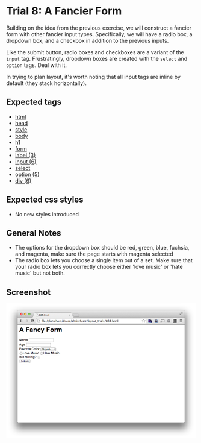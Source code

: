 Trial 8: A Fancier Form
=======================
Building on the idea from the previous exercise, we will construct a fancier form with other fancier input types. Specifically, we will have a radio box, a dropdown box, and a checkbox in addition to the previous inputs.

Like the submit button, radio boxes and checkboxes are a variant of the `input` tag. Frustratingly, dropdown boxes are created with the `select` and `option` tags. Deal with it.

In trying to plan layout, it's worth noting that all input tags are inline by default (they stack horizontally).

Expected tags
-------------
* [html](https://developer.mozilla.org/en-US/docs/Web/HTML/Element/html)
* [head](https://developer.mozilla.org/en-US/docs/Web/HTML/Element/head)
* [style](https://developer.mozilla.org/en-US/docs/Web/HTML/Element/style)
* [body](https://developer.mozilla.org/en-US/docs/Web/HTML/Element/body)
* [h1](https://developer.mozilla.org/en-US/docs/Web/HTML/Element/Heading_Elements)
* [form](https://developer.mozilla.org/en-US/docs/Web/HTML/Element/form)
* [label (3)](https://developer.mozilla.org/en-US/docs/Web/HTML/Element/label)
* [input (6)](https://developer.mozilla.org/en-US/docs/Web/HTML/Element/input)
* [select](https://developer.mozilla.org/en-US/docs/Web/HTML/Element/select)
* [option (5)](https://developer.mozilla.org/en-US/docs/Web/HTML/Element/option)
* [div (6)](https://developer.mozilla.org/en-US/docs/Web/HTML/Element/div)

Expected css styles
-------------------
* No new styles introduced

General Notes
-------------
* The options for the dropdown box should be red, green, blue, fuchsia, and magenta, make sure the page starts with magenta selected
* The radio box lets you choose a single item out of a set. Make sure that your radio box lets you correctly choose either 'love music' or 'hate music' but not both.

Screenshot
----------
![I'm bad with jokes. You tell one.](screens/008.png?raw=true)
